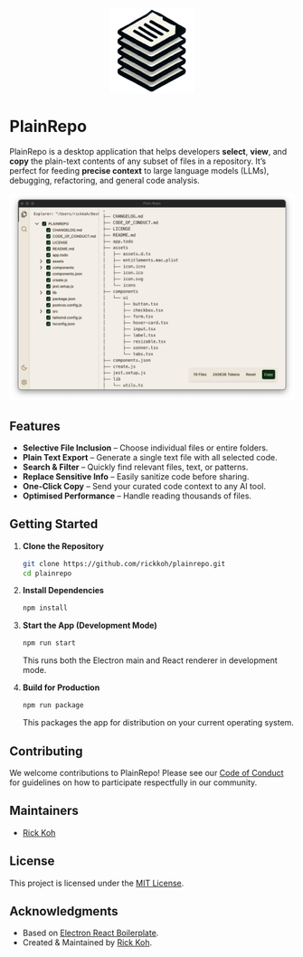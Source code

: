 <p align="center">
  <img src="assets/icon.png" alt="PlainRepo Logo" width="150"/>
</p>

# PlainRepo

PlainRepo is a desktop application that helps developers **select**, **view**, and **copy** the plain-text contents of any subset of files in a repository. It’s perfect for feeding **precise context** to large language models (LLMs), debugging, refactoring, and general code analysis.

<p align="center">
  <img src="assets/appscreenshot.png" alt="PlainRepo Logo"/>
</p>

## Features

- **Selective File Inclusion** – Choose individual files or entire folders.
- **Plain Text Export** – Generate a single text file with all selected code.
- **Search & Filter** – Quickly find relevant files, text, or patterns.
- **Replace Sensitive Info** – Easily sanitize code before sharing.
- **One-Click Copy** – Send your curated code context to any AI tool.
- **Optimised Performance** – Handle reading thousands of files.

## Getting Started

1. **Clone the Repository**

   ```bash
   git clone https://github.com/rickkoh/plainrepo.git
   cd plainrepo
   ```

2. **Install Dependencies**

   ```bash
   npm install
   ```

3. **Start the App (Development Mode)**

   ```bash
   npm run start
   ```

   This runs both the Electron main and React renderer in development mode.

4. **Build for Production**
   ```bash
   npm run package
   ```
   This packages the app for distribution on your current operating system.

## Contributing

We welcome contributions to PlainRepo! Please see our [Code of Conduct](./CODE_OF_CONDUCT.md) for guidelines on how to participate respectfully in our community.

## Maintainers

- [Rick Koh](https://github.com/rickkoh)

## License

This project is licensed under the [MIT License](./LICENSE).

## Acknowledgments

- Based on [Electron React Boilerplate](https://github.com/electron-react-boilerplate/electron-react-boilerplate).
- Created & Maintained by [Rick Koh](mailto:rick.kohjiaxuan@gmail.com).
